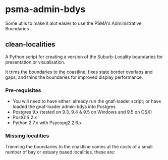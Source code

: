 # psma-admin-bdys
Some utils to make it alot easier to use the PSMA's Administrative Boundaries

## clean-localities
A Python script for creating a version of the Suburb-Locality boundaries for presentation or visualisation.

It trims the boundaries to the coastline; fixes state border overlaps and gaps; and thins the boundaries for improved display performance.

### Pre-requisites

- You will need to have either: already run the gnaf-loader script; or have loaded the gnaf-loader admin-bdys into Postgres
- Postgres 9.x (tested on 9.3, 9.4 & 9.5 on Windows and 9.5 on OSX)
- PostGIS 2.x
- Python 2.7.x with Psycopg2 2.6.x

### Missing localities
Trimming the boundaries to the coastline comes at the costs of a small number of bay or estuary based localities, these are:

